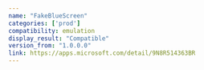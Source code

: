 ```yaml
---
name: "FakeBlueScreen"
categories: ['prod']
compatibility: emulation
display_result: "Compatible"
version_from: "1.0.0.0"
link: https://apps.microsoft.com/detail/9N8R514363BR
---
```

